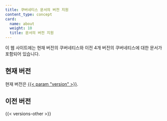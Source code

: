 ```yaml
---
title: 쿠버네티스 문서의 버전 지원
content_type: concept
card:
  name: about
  weight: 10
  title: 문서의 버전 지원
---
```


<!-- overview -->

이 웹 사이트에는 현재 버전의 쿠버네티스와 이전 4개 버전의
쿠버네티스에 대한 문서가 포함되어 있습니다.



<!-- body -->

## 현재 버전

현재 버전은
[{{< param "version" >}}](/).

## 이전 버전

{{< versions-other >}}


